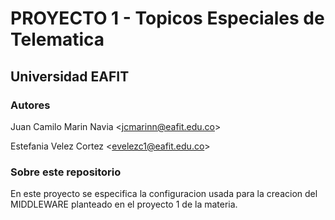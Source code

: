 # PROYECTO 1 - Topicos Especiales de Telematica

## Universidad EAFIT

### Autores

Juan Camilo Marin Navia <[jcmarinn@eafit.edu.co](mailto:jcmarinn@eafit.edu.co)>

Estefania Velez Cortez <[evelezc1@eafit.edu.co](mailto:evelezc1@eafit.edu.co)>

### Sobre este repositorio

En este proyecto se especifica la configuracion usada para la creacion del MIDDLEWARE planteado en el proyecto 1 de la materia.
